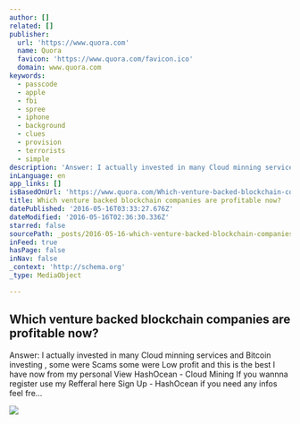 ```yaml
---
author: []
related: []
publisher:
  url: 'https://www.quora.com'
  name: Quora
  favicon: 'https://www.quora.com/favicon.ico'
  domain: www.quora.com
keywords:
  - passcode
  - apple
  - fbi
  - spree
  - iphone
  - background
  - clues
  - provision
  - terrorists
  - simple
description: 'Answer: I actually invested in many Cloud minning services and Bitcoin investing , some were Scams some were Low profit and this is the best I have now from my personal View HashOcean - Cloud Mining If you wannna register use my Refferal here Sign Up - HashOcean if you need any infos feel fre...'
inLanguage: en
app_links: []
isBasedOnUrl: 'https://www.quora.com/Which-venture-backed-blockchain-companies-are-profitable-now'
title: Which venture backed blockchain companies are profitable now?
datePublished: '2016-05-16T03:33:27.676Z'
dateModified: '2016-05-16T02:36:30.336Z'
starred: false
sourcePath: _posts/2016-05-16-which-venture-backed-blockchain-companies-are-profitable-now.md
inFeed: true
hasPage: false
inNav: false
_context: 'http://schema.org'
_type: MediaObject

---
```

<article style=""><h1>Which venture backed blockchain companies are profitable now?</h1><p>Answer: I actually invested in many Cloud minning services and Bitcoin investing , some were Scams some were Low profit and this is the best I have now from my personal View HashOcean - Cloud Mining If you wannna register use my Refferal here Sign Up - HashOcean if you need any infos feel fre...</p><img src="https://qsf.is.quoracdn.net/-images.new_grid.fb_share_default.pnge6dde9cfa6e03c43.png" /></article>